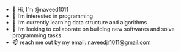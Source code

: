 - 👋 Hi, I’m @naveed1011
- 👀 I’m interested in programming
- 🌱 I’m currently learning data structure and algorithms
- 💞️ I’m looking to collaborate on building new softwares and solve programming tasks
- 📫 reach me out by my email: naveedjr1011@gmail.com

<!---
naveed1011/naveed1011 is a ✨ special ✨ repository because its `README.md` (this file) appears on your GitHub profile.
You can click the Preview link to take a look at your changes.
--->

